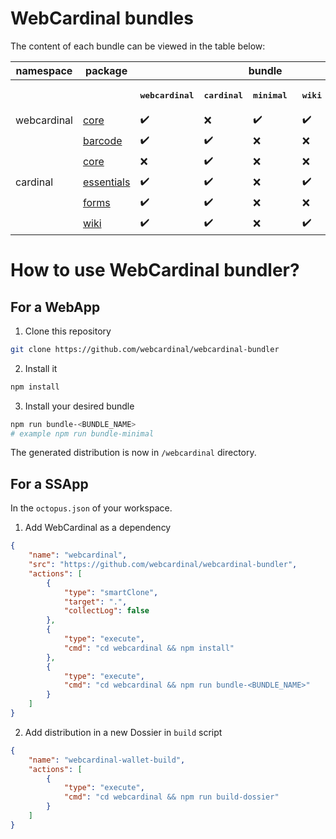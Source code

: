 # WebCardinal bundles

The content of each bundle can be viewed in the table below:

<table>
<thead>
  <tr>
    <th>namespace</th>
    <th>package</th>
    <th colspan="5" align="center">bundle</th>
  </tr>
</thead>
<tbody>
  <tr>
    <td></td>
    <td></td>
    <th><pre>webcardinal</pre></th>
    <th><pre>cardinal</pre></th>
    <th><pre>minimal </pre></th>
    <th><pre>wiki    </pre></th>
    <th><pre>all     </pre></th>
  </tr>
  <tr>
    <td>webcardinal</td>
    <td><a href="https://github.com/webcardinal/webcardinal-core">core</a></td>
    <td>✔️</td>
    <td>❌</td>
    <td>✔️</td>
    <td>✔️</td>
    <td>✔️</td>
  </tr>
  <tr>
    <td rowspan="5">cardinal</td>
    <td><a href="https://github.com/webcardinal/cardinal-barcode">barcode</a></td>
    <td>✔️</td>
    <td>✔️</td>
    <td>❌</td>
    <td>❌</td>
    <td>✔️</td>
  </tr>
  <tr>
    <td><a href="https://github.com/webcardinal/cardinal-core">core</a></td>
    <td>❌</td>
    <td>✔️</td>
    <td>❌</td>
    <td>❌</td>
    <td>✔️</td>
  </tr>
  <tr>
    <td><a href="https://github.com/webcardinal/cardinal-essentials">essentials</a></td>
    <td>✔️</td>
    <td>✔️</td>
    <td>❌</td>
    <td>✔️</td>
    <td>✔️</td>
  </tr>
  <tr>
    <td><a href="https://github.com/webcardinal/cardinal-forms">forms</a></td>
    <td>✔️</td>
    <td>✔️</td>
    <td>❌</td>
    <td>❌</td>
    <td>✔️</td>
  </tr>
  <tr>
    <td><a href="https://github.com/webcardinal/cardinal-wiki">wiki</a></td>
    <td>✔️</td>
    <td>✔️</td>
    <td>❌</td>
    <td>✔️</td>
    <td>✔️</td>
  </tr>
</tbody>
</table>

# How to use WebCardinal bundler?

## For a WebApp

1. Clone this repository

```bash
git clone https://github.com/webcardinal/webcardinal-bundler
```

2. Install it

```bash
npm install
```

3. Install your desired bundle

```bash
npm run bundle-<BUNDLE_NAME>
# example npm run bundle-minimal
```

The generated distribution is now in `/webcardinal` directory.

## For a SSApp

In the `octopus.json` of your workspace.

1. Add WebCardinal as a dependency

```json
{
    "name": "webcardinal",
    "src": "https://github.com/webcardinal/webcardinal-bundler",
    "actions": [
        {
            "type": "smartClone",
            "target": ".",
            "collectLog": false
        },
        {
            "type": "execute",
            "cmd": "cd webcardinal && npm install"
        },
        {
            "type": "execute",
            "cmd": "cd webcardinal && npm run bundle-<BUNDLE_NAME>"
        }
    ]
}
```

2. Add distribution in a new Dossier in `build` script

```json
{
    "name": "webcardinal-wallet-build",
    "actions": [
        {
            "type": "execute",
            "cmd": "cd webcardinal && npm run build-dossier"
        }
    ]
}
```

